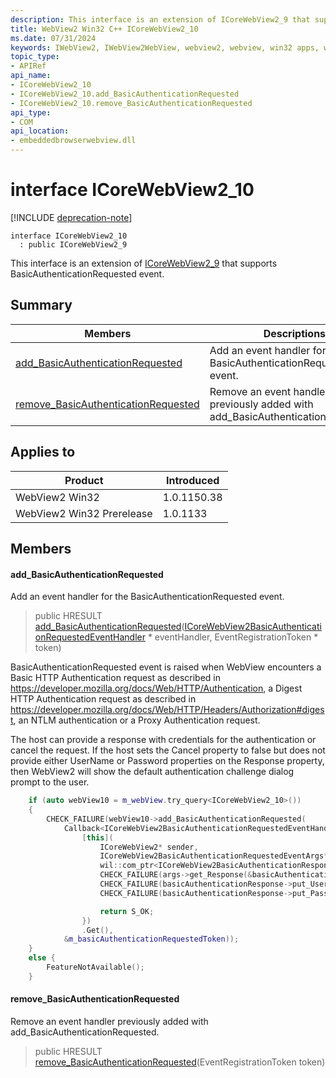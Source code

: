 ```yaml
---
description: This interface is an extension of ICoreWebView2_9 that supports BasicAuthenticationRequested event.
title: WebView2 Win32 C++ ICoreWebView2_10
ms.date: 07/31/2024
keywords: IWebView2, IWebView2WebView, webview2, webview, win32 apps, win32, edge, ICoreWebView2, ICoreWebView2Controller, browser control, edge html, ICoreWebView2_10
topic_type: 
- APIRef
api_name:
- ICoreWebView2_10
- ICoreWebView2_10.add_BasicAuthenticationRequested
- ICoreWebView2_10.remove_BasicAuthenticationRequested
api_type:
- COM
api_location:
- embeddedbrowserwebview.dll
---
```


# interface ICoreWebView2_10

[!INCLUDE [deprecation-note](../includes/deprecation-note.md)]

```
interface ICoreWebView2_10
  : public ICoreWebView2_9
```

This interface is an extension of [ICoreWebView2_9](icorewebview2_9.md#icorewebview2_9) that supports BasicAuthenticationRequested event.

## Summary

 Members                        | Descriptions
--------------------------------|---------------------------------------------
[add_BasicAuthenticationRequested](#add_basicauthenticationrequested) | Add an event handler for the BasicAuthenticationRequested event.
[remove_BasicAuthenticationRequested](#remove_basicauthenticationrequested) | Remove an event handler previously added with add_BasicAuthenticationRequested.

## Applies to

Product                         | Introduced
--------------------------------|---------------------------------------------
WebView2 Win32            |    1.0.1150.38
WebView2 Win32 Prerelease |    1.0.1133

## Members

#### add_BasicAuthenticationRequested

Add an event handler for the BasicAuthenticationRequested event.

> public HRESULT [add_BasicAuthenticationRequested](#add_basicauthenticationrequested)([ICoreWebView2BasicAuthenticationRequestedEventHandler](icorewebview2basicauthenticationrequestedeventhandler.md#icorewebview2basicauthenticationrequestedeventhandler) * eventHandler, EventRegistrationToken * token)

BasicAuthenticationRequested event is raised when WebView encounters a Basic HTTP Authentication request as described in https://developer.mozilla.org/docs/Web/HTTP/Authentication, a Digest HTTP Authentication request as described in https://developer.mozilla.org/docs/Web/HTTP/Headers/Authorization#digest, an NTLM authentication or a Proxy Authentication request.

The host can provide a response with credentials for the authentication or cancel the request. If the host sets the Cancel property to false but does not provide either UserName or Password properties on the Response property, then WebView2 will show the default authentication challenge dialog prompt to the user.

```cpp
    if (auto webView10 = m_webView.try_query<ICoreWebView2_10>())
    {
        CHECK_FAILURE(webView10->add_BasicAuthenticationRequested(
            Callback<ICoreWebView2BasicAuthenticationRequestedEventHandler>(
                [this](
                    ICoreWebView2* sender,
                    ICoreWebView2BasicAuthenticationRequestedEventArgs* args) {
                    wil::com_ptr<ICoreWebView2BasicAuthenticationResponse> basicAuthenticationResponse;
                    CHECK_FAILURE(args->get_Response(&basicAuthenticationResponse));
                    CHECK_FAILURE(basicAuthenticationResponse->put_UserName(L"user"));
                    CHECK_FAILURE(basicAuthenticationResponse->put_Password(L"pass"));

                    return S_OK;
                })
                .Get(),
            &m_basicAuthenticationRequestedToken));
    }
    else {
        FeatureNotAvailable();
    }
```

#### remove_BasicAuthenticationRequested

Remove an event handler previously added with add_BasicAuthenticationRequested.

> public HRESULT [remove_BasicAuthenticationRequested](#remove_basicauthenticationrequested)(EventRegistrationToken token)

